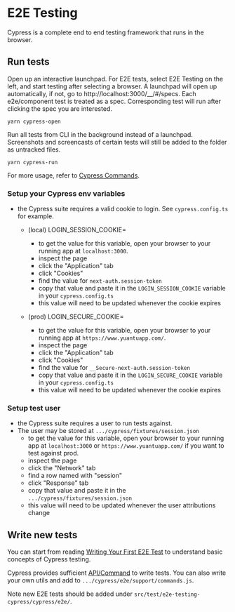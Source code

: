 # E2E Testing

Cypress is a complete end to end testing framework that runs in the browser. 

## Run tests
Open up an interactive launchpad. For E2E tests, select E2E Testing on the left, and start testing after selecting a browser. A launchpad will open up automatically, if not, go to http://localhost:3000/__/#/specs. Each e2e/component test is treated as a spec. Corresponding test will run after clicking the spec you are interested.
```shell
yarn cypress-open
```
Run all tests from CLI in the background instead of a launchpad. Screenshots and screencasts of certain tests will still be added to the folder as untracked files.

```shell
yarn cypress-run
```

For more usage, refer to [Cypress Commands](https://docs.cypress.io/guides/guides/command-line).

### Setup your Cypress env variables
- the Cypress suite requires a valid cookie to login. See `cypress.config.ts` for example.
  - (local) LOGIN_SESSION_COOKIE=
    - to get the value for this variable, open your browser to your running app at `localhost:3000`.
    - inspect the page
    - click the "Application" tab
    - click "Cookies"
    - find the value for `next-auth.session-token`
    - copy that value and paste it in the `LOGIN_SESSION_COOKIE` variable in your `cypress.config.ts`
    - this value will need to be updated whenever the cookie expires

  - (prod) LOGIN_SECURE_COOKIE=
    - to get the value for this variable, open your browser to your running app at `https://www.yuantuapp.com/`.
    - inspect the page
    - click the "Application" tab
    - click "Cookies"
    - find the value for `__Secure-next-auth.session-token`
    - copy that value and paste it in the `LOGIN_SECURE_COOKIE` variable in your `cypress.config.ts`
    - this value will need to be updated whenever the cookie expires

### Setup test user
- the Cypress suite requires a user to run tests against.
 - The user may be stored at `.../cypress/fixtures/session.json`
    - to get the value for this variable, open your browser to your running app at `localhost:3000` or `https://www.yuantuapp.com/` if you want to test against prod.
    - inspect the page
    - click the "Network" tab
    - find a row named with "session"
    - click "Response" tab
    - copy that value and paste it in the `.../cypress/fixtures/session.json`
    - this value will need to be updated whenever the user attributions change

## Write new tests
You can start from reading [Writing Your First E2E Test](https://docs.cypress.io/guides/end-to-end-testing/writing-your-first-end-to-end-test) to understand basic concepts of Cypress testing.

Cypress provides sufficient [API/Command](https://docs.cypress.io/api/table-of-contents) to write tests. You can also write your own utils and add to `.../cypress/e2e/support/commands.js`.

Note new E2E tests should be added under `src/test/e2e-testing-cypress/cypress/e2e/`.
